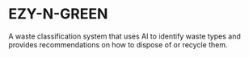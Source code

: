# EZY-N-GREEN
A waste classification system that uses AI to identify waste types and provides recommendations on how to dispose of or recycle them.
